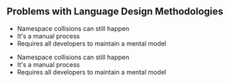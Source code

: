##  Problems with Language Design Methodologies

<ul>
    <li class="fragment">Namespace collisions can still happen</li>
    <li class="fragment">It's a manual process</li>
    <li class="fragment">Requires all developers to maintain a mental model</li>
</ul>

<aside class="notes">
    <ul>
        <li>Namespace collisions can still happen</li>
        <li>It's a manual process</li>
        <li>Requires all developers to maintain a mental model</li>
    </ul>
</aside>